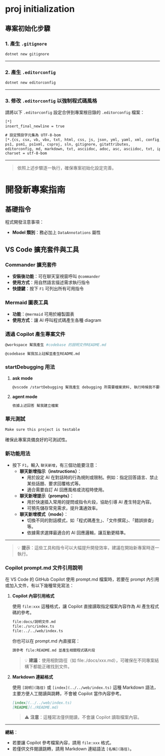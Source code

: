 ﻿# proj initialization

## 專案初始化步驟

### 1. 產生 `.gitignore`

```bash
dotnet new gitignore
```

---

### 2. 產生 `.editorconfig`

```bash
dotnet new editorconfig
```

---

### 3. 修改 `.editorconfig` 以強制程式碼風格

請將以下 `.editorconfig` 設定合併到專案根目錄的 `.editorconfig` 檔案：

```txt
[*]
insert_final_newline = true

# 設定預設字元集為 UTF-8-bom
[*.{cs, csx, vb, vbx, txt, html, css, js, json, yml, yaml, xml, config, ini, sh,
ps1, psm1, ps1xml, csproj, sln, gitignore, gitattributes,
editorconfig, md, markdown, txt, asciidoc, adoc, asc, asciidoc, txt, ipynb, py}]
charset = utf-8-bom
```

---

> 依照上述步驟逐一執行，確保專案初始化設定完善。

# 開發新專案指南

## 基礎指令

程式開發注意事項：

- **Model 類別**：務必加上 `DataAnnotations` 屬性

## VS Code 擴充套件與工具

### Commander 擴充套件

- **安裝後功能**：可在聊天室視窗呼叫 `@commander`
- **使用方式**：用自然語言描述需求執行指令
- **快捷鍵**：按下 `F1` 可列出所有可用指令

### Mermaid 圖表工具

- **功能**：`@mermaid` 可用於繪製圖表
- **使用方式**：讓 AI 呼叫程式碼產生各種 diagram

### 透過 Copilot 產生專案文件

```bash
@workspace 幫我產生 #codebase 的說明文件README.md
```

```bash
@codebase 幫我加上註解並產生README.md
```

### startDebugging 用法

1. **ask mode**

   ```bash
   @vscode /startDebugging 幫我產生 debugging 所需要檔案資料, 執行時候我不要輸入名稱. 我要可以直接執行
   ```

2. **agent mode**

   ```bash
   依據上述回答 幫我建立檔案
   ```

### 單元測試

````bash
Make sure this project is testable
````

確保此專案具備良好的可測試性。

### 新功能用法

- 按下 `F1`，輸入 `聊天新增`，有三個功能要注意：
  - **聊天新增指示（instructions）**：
    - 用於設定 AI 在對話時的行為規則或限制。例如：指定回答語言、禁止某些話題、要求回覆格式等。
    - 適合需要自訂 AI 回應風格或流程時使用。
  - **聊天新增提示（prompts）**：
    - 用於快速插入常用的提問或指令片段，協助引導 AI 產生特定內容。
    - 可預先儲存常見需求，提升溝通效率。
  - **聊天新增模式（mode）**：
    - 切換不同的對話模式，如「程式碼產生」、「文件撰寫」、「錯誤排查」等。
    - 依據需求選擇最適合的 AI 回應邏輯，讓互動更精準。

---

> 💡 **提示**：這些工具和指令可以大幅提升開發效率，建議在開始新專案時逐一執行。

### Copilot prompt.md 文件引用說明

在 VS Code 的 GitHub Copilot 使用 prompt.md 檔案時，若要在 prompt 內引用或加入文件，有以下幾種常見寫法：

1. **Copilot 內容引用格式**

   使用 `file:xxx` 這種格式，讓 Copilot 直接讀取指定檔案內容作為 AI 產生程式碼的參考。

   ````markdown
   file:docs/說明文件.md
   file:./src/index.ts
   file:../../web/index.ts
   ````

   你也可以在 prompt.md 內直接寫：

   ````markdown
   請參考 file:README.md 並產生相關程式碼片段
   ````

   > 💡 **建議**：使用相對路徑（如 file:./docs/xxx.md），可確保在不同專案結構下都能正確找到文件。

2. **Markdown 連結格式**

   使用 `[說明](路徑)` 或 `[index](../../web/index.ts)` 這種 Markdown 語法，主要方便人工閱讀與跳轉，不會被 Copilot 當作內容參考。

   ````markdown
   [index](../../web/index.ts)
   [README](./README.md)
   ````

   > ⚠️ **注意**：這種寫法僅供閱讀，不會讓 Copilot 讀取檔案內容。

---

**總結**：
- 若要讓 Copilot 參考檔案內容，請用 `file:xxx` 格式。
- 若僅供文件閱讀跳轉，請用 Markdown 連結語法 `[名稱](路徑)`。

